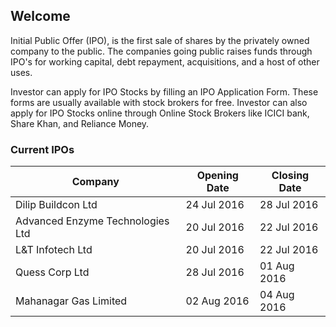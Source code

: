 ## Welcome

Initial Public Offer (IPO), is the first sale of shares by the privately owned company to the public. The companies going public raises funds through IPO's for working capital, debt repayment, acquisitions, and a host of other uses. 

Investor can apply for IPO Stocks by filling an IPO Application Form. These forms are usually available with stock brokers for free. Investor can also apply for IPO Stocks online through Online Stock Brokers like ICICI bank, Share Khan, and Reliance Money.

### Current IPOs

Company | Opening Date | Closing Date
------------ | ------------- |------------
Dilip Buildcon Ltd	| 24 Jul 2016	| 28 Jul 2016
Advanced Enzyme Technologies Ltd	| 20 Jul 2016	| 22 Jul 2016
L&T Infotech Ltd	| 20 Jul 2016	| 22 Jul 2016
Quess Corp Ltd	| 28 Jul 2016	| 01 Aug 2016
Mahanagar Gas Limited	| 02 Aug 2016	| 04 Aug 2016

